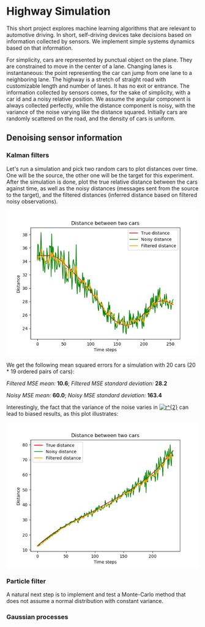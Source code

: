 # Highway Simulation

This short project explores machine learning algorithms that are relevant to automotive driving. 
In short, self-driving devices take decisions based on information collected by sensors.
We implement simple systems dynamics based on that information.

For simplicity, cars are represented by punctual object on the plane. 
They are constrained to move in the center of a lane.
Changing lanes is instantaneous: the point representing the car can jump from one lane to a neighboring lane.
The highway is a stretch of straight road with customizable length and number of lanes.
It has no exit or entrance.
The information collected by sensors comes, for the sake of simplicity, with a car id and a noisy relative position.
We assume the angular component is always collected perfectly, while the distance component is noisy, with the variance of the noise varying like the distance squared.
Initially cars are randomly scattered on the road, and the density of cars is uniform.

## Denoising sensor information

### Kalman filters

Let's run a simulation and pick two random cars to plot distances over time. One will be the source, the other one will be the target for this experiment.
After the simulation is done, plot the true relative distance between the cars against time, as well as the noisy distances (messages sent from the source to the target), and the filtered distances (inferred distance based on filtered noisy observations).

![Filtered distances](figures/distance_between_two_cars.png)


We get the following mean squared errors for a simulation with 20 cars (20 * 19 ordered pairs of cars):

*Filtered MSE mean:* **10.6**; *Filtered MSE standard deviation:* **28.2**

*Noisy MSE mean:* **60.0**; *Noisy MSE standard deviation:* **163.4**

Interestingly, the fact that the variance of the noise varies in <a href="https://www.codecogs.com/eqnedit.php?latex=r^{2}" target="_blank"><img src="https://latex.codecogs.com/gif.latex?r^{2}" title="r^{2}" /></a> can lead to biased results, as this plot illustrates:


![Filtered distances with bias](figures/distances_between_two_cars_3.png)


### Particle filter

A natural next step is to implement and test a Monte-Carlo method that does not assume a normal distribution with constant variance.

### Gaussian processes
